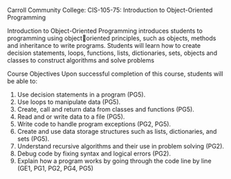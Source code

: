 Carroll Community College: CIS-105-75: Introduction to Object-Oriented Programming 

Introduction to Object-Oriented Programming introduces students to programming using objectoriented principles, such as objects, methods and inheritance to write programs. Students will learn 
how to create decision statements, loops, functions, lists, dictionaries, sets, objects and classes to 
construct algorithms and solve problems

Course Objectives
Upon successful completion of this course, students will be able to:
1. Use decision statements in a program (PG5).
2. Use loops to manipulate data (PG5).
3. Create, call and return data from classes and functions (PG5).
4. Read and or write data to a file (PG5).
5. Write code to handle program exceptions (PG2, PG5).
6. Create and use data storage structures such as lists, dictionaries, and sets (PG5).
7. Understand recursive algorithms and their use in problem solving (PG2).
8. Debug code by fixing syntax and logical errors (PG2).
9. Explain how a program works by going through the code line by line (GE1, PG1, PG2, PG4,
PG5)
